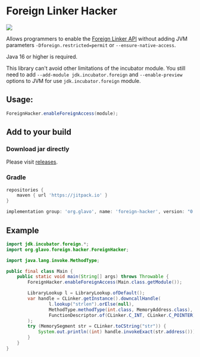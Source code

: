 # Foreign Linker Hacker

[![](https://jitpack.io/v/Glavo/foreign-hacker.svg)](https://jitpack.io/#Glavo/foreign-hacker)

Allows programmers to enable the [Foreign Linker API](https://openjdk.java.net/jeps/389) without adding JVM parameters `-Dforeign.restricted=permit` or `--ensure-native-access`.

Java 16 or higher is required. 

This library can't avoid other limitations of the incubator module. 
You still need to add `--add-module jdk.incubator.foreign` and  `--enable-preview` options to JVM for use `jdk.incubator.foreign` module.

## Usage: 

```java 
ForeignHacker.enableForeignAccess(module);
```

<!--
The effect of calling this method is similar to starting the JVM with the `-Dforeign.restricted=permit` option,
will allow programmers to use the [Foreign Linker API](https://openjdk.java.net/jeps/389).

Node: `System.setProperty("foreign.restricted", "permit")` doesn't work,
Foreign Linker API only detects the value of property `foreign.restricted` passed in when the JVM is started.
-->

## Add to your build

### Download jar directly

Please visit [releases](https://github.com/Glavo/foreign-hacker/releases/latest).

### Gradle
```groovy
repositories {
    maven { url 'https://jitpack.io' }
}

implementation group: 'org.glavo', name: 'foreign-hacker', version: "0.2.0"
```

## Example
```java
import jdk.incubator.foreign.*;
import org.glavo.foreign.hacker.ForeignHacker;

import java.lang.invoke.MethodType;

public final class Main {
    public static void main(String[] args) throws Throwable {
        ForeignHacker.enableForeignAccess(Main.class.getModule());

        LibraryLookup l = LibraryLookup.ofDefault();
        var handle = CLinker.getInstance().downcallHandle(
                l.lookup("strlen").orElse(null),
                MethodType.methodType(int.class, MemoryAddress.class),
                FunctionDescriptor.of(CLinker.C_INT, CLinker.C_POINTER)
        );
        try (MemorySegment str = CLinker.toCString("str")) {
            System.out.println((int) handle.invokeExact(str.address()));
        }
    }
}
```